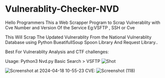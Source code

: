 # Vulnerablity-Checker-NVD

Hello Programmers This a Web Scrapper Program to Scrap Vulnerablity with Cve Number and Version Of the Service Eg:VSFTP , SSH or Cve 

This Will Scrap The Updated Vulnerablity From the National Vulnerablity Database using Python BueatifullSoup Spoon Library And Request Library..

Best For Vulnerablity Analysis and CTF challenges:

Usage: Python3 Nvd.py
Basic Search > VSFTP
![Shot](https://github.com/hack-with-ethics/Vulnerablity-Checker-NVD-/assets/111492120/a25d769f-90e3-4d07-acad-f549ed410c49)

![Screenshot at 2024-04-18 10-55-23](https://github.com/hack-with-ethics/Vulnerablity-Checker-NVD-/assets/111492120/4c3cdcb7-ef19-40c6-bf46-f87b6cc75643)
CVE:
![Screenshot (118)](https://github.com/hack-with-ethics/Vulnerablity-Checker-NVD-/assets/111492120/ecbcd66c-bd30-44e2-97e3-6267e08deaec)
